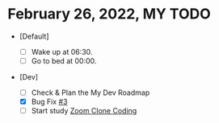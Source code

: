 # February 26, 2022, MY TODO

- [Default]

  - [ ] Wake up at 06:30.
  - [ ] Go to bed at 00:00.

- [Dev]

  - [ ] Check & Plan the My Dev Roadmap
  - [x] Bug Fix [#3](https://github.com/Novelier-Webbelier/poster/issues/3)
  - [ ] Start study [Zoom Clone Coding](https://nomadcoders.co/noom)
